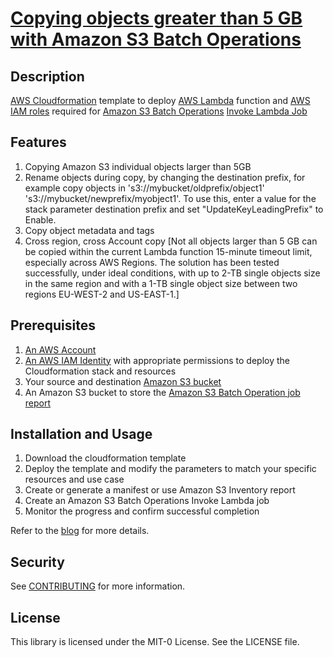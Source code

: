 # [Copying objects greater than 5 GB with Amazon S3 Batch Operations](https://aws.amazon.com/blogs/storage/copying-objects-greater-than-5-gb-with-amazon-s3-batch-operations/)


## Description
[AWS Cloudformation](https://aws.amazon.com/cloudformation/) template to deploy [AWS Lambda](https://aws.amazon.com/lambda/) function and [AWS IAM roles](https://aws.amazon.com/iam/) required for [Amazon S3 Batch Operations](https://aws.amazon.com/s3/features/batch-operations/) [Invoke Lambda Job](https://docs.aws.amazon.com/AmazonS3/latest/userguide/batch-ops-invoke-lambda.html)

## Features
1. Copying Amazon S3 individual objects larger than 5GB
2. Rename objects during copy, by changing the destination prefix, for example copy objects in 's3://mybucket/oldprefix/object1' 's3://mybucket/newprefix/myobject1'. To use this, enter a value for the stack parameter destination prefix and set "UpdateKeyLeadingPrefix" to Enable.
3. Copy object metadata and tags
4. Cross region, cross Account copy [Not all objects larger than 5 GB can be copied within the current Lambda function 15-minute timeout limit, especially across AWS Regions. The solution has been tested successfully, under ideal conditions, with up to 2-TB single objects size in the same region and with a 1-TB single object size between two regions EU-WEST-2 and US-EAST-1.]

## Prerequisites
1. [An AWS Account](https://aws.amazon.com/account/)
2. [An AWS IAM Identity](https://docs.aws.amazon.com/IAM/latest/UserGuide/introduction_identity-management.html) with appropriate permissions to deploy the Cloudformation stack and resources
3. Your source and destination [Amazon S3 bucket](https://docs.aws.amazon.com/AmazonS3/latest/userguide/UsingBucket.html)
4. An Amazon S3 bucket to store the [Amazon S3 Batch Operation job report](https://docs.aws.amazon.com/AmazonS3/latest/userguide/batch-ops-job-status.html)


## Installation and Usage

1. Download the cloudformation template
2. Deploy the template and modify the parameters to match your specific resources and use case
3. Create or generate a manifest or use Amazon S3 Inventory report
4. Create an Amazon S3 Batch Operations Invoke Lambda job
5. Monitor the progress and confirm successful completion


Refer to the [blog](https://aws.amazon.com/blogs/storage/copying-objects-greater-than-5-gb-with-amazon-s3-batch-operations/)  for more details.

## Security

See [CONTRIBUTING](CONTRIBUTING.md#security-issue-notifications) for more information.

## License

This library is licensed under the MIT-0 License. See the LICENSE file.